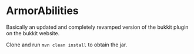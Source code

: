 # ArmorAbilities

Basically an updated and completely revamped version of the bukkit plugin on the bukkit website.

Clone and run `mvn clean install` to obtain the jar.
